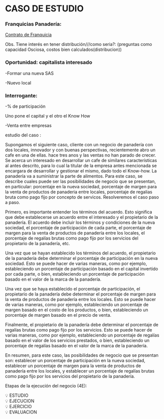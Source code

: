# CASO DE ESTUDIO

### Franquicias Panadería:

[Contrato de Franquicia](https://www.notion.so/Contrato-de-Franquicia-184c5da6aa554f4f80931649fac4492b?pvs=21)

Obs. Tiene interés en tener distribución///como seria?:  (preguntas como capacidad Osciosa, costos bien calculados(distribucion))

### Oportunidad: capitalista interesado

-Formar una nueva SAS

-Nuevo local     

### Interrogante:

-% de participación 

Uno pone el capital y el otro el Know How 

-Venta entre empresas

 

estudio del caso :

Supongamos el siguiente caso, cliente con un negocio de panadería con dos locales, innovador y con buenas perspectivas, recientemente abro un cafe en una de ellas. hace tres anos y las ventas no han parado de crecer. Se acerca un interesado en desarrollar un cafe de similares características al antes descrito, para lo cual la titular de la empresa antes mencionada se encargara de desarrollar y gestionar el mismo, dado todo el Know-how. La  panadería va a suministrar la parte de alimentos.  Para este caso, se describe cuales puede ser las posibilidades de negocio que se presentan, en particular: porcentaje en la nueva sociedad, porcentaje de margen para la venta de productos de panaderia entre locales, porcentaje de regalias bruta como pago fijo por concepto de servicos. Resolveremos el caso paso a paso.

Primero, es importante entender los términos del acuerdo. Esto significa que debe establecerse un acuerdo entre el interesado y el propietario de la panadería. El acuerdo debe incluir los términos y condiciones de la nueva sociedad, el porcentaje de participación de cada parte, el porcentaje de margen para la venta de productos de panadería entre los locales, el porcentaje de regalías brutas como pago fijo por los servicios del propietario de la panadería, etc.

Una vez que se hayan establecido los términos del acuerdo, el propietario de la panadería debe determinar el porcentaje de participación en la nueva sociedad. Esto se puede hacer de varias maneras, como por ejemplo, estableciendo un porcentaje de participación basado en el capital invertido por cada parte, o bien, estableciendo un porcentaje de participación basado en el valor de la marca de la panadería.

Una vez que se haya establecido el porcentaje de participación, el propietario de la panadería debe determinar el porcentaje de margen para la venta de productos de panadería entre los locales. Esto se puede hacer de varias maneras, como por ejemplo, estableciendo un porcentaje de margen basado en el costo de los productos, o bien, estableciendo un porcentaje de margen basado en el precio de venta.

Finalmente, el propietario de la panadería debe determinar el porcentaje de regalías brutas como pago fijo por los servicios. Esto se puede hacer de varias maneras, como por ejemplo, estableciendo un porcentaje de regalías basado en el valor de los servicios prestados, o bien, estableciendo un porcentaje de regalías basado en el valor de la marca de la panadería.

En resumen, para este caso, las posibilidades de negocio que se presentan son: establecer un porcentaje de participación en la nueva sociedad, establecer un porcentaje de margen para la venta de productos de panadería entre los locales, y establecer un porcentaje de regalías brutas como pago fijo por los servicios del propietario de la panadería.

Etapas de la ejecución del negocio (4E):

<aside>
💡 ESTUDIO

</aside>

<aside>
💡 EJECUCION

</aside>

<aside>
💡 EJERCICIO

</aside>

<aside>
💡 EVALUACION

</aside>